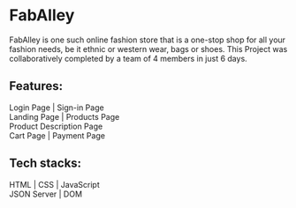 # FabAlley
FabAlley is one such online fashion store that is a
one-stop shop for all your fashion needs, be it ethnic
or western wear, bags or shoes.
This Project was collaboratively completed by a
team of 4 members in just 6 days.<br />

## Features:<br />
Login Page | Sign-in Page<br />
Landing Page | Products Page<br />
Product Description Page<br />
Cart Page | Payment Page<br />

## Tech stacks:<br />
HTML | CSS | JavaScript<br />
JSON Server | DOM<br />
